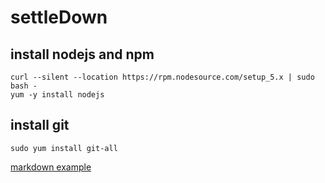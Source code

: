 # settleDown
install nodejs and npm
----------------------
~~~
curl --silent --location https://rpm.nodesource.com/setup_5.x | sudo bash -
yum -y install nodejs
~~~

install git
-----------
~~~
sudo yum install git-all
~~~

[markdown example](http://www.unexpected-vortices.com/sw/rippledoc/quick-markdown-example.html)
